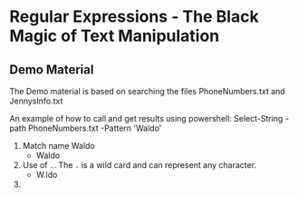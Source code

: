 # Regular Expressions - The Black Magic of Text Manipulation

## Demo Material
The Demo material is based on searching the files PhoneNumbers.txt and JennysInfo.txt

An example of how to call and get results using powershell: 
    Select-String -path PhoneNumbers.txt -Pattern 'Waldo'

1. Match name Waldo
    - Waldo
2. Use of `.`.  The `.` is a wild card and can represent any character.
    - W.ldo
3. 
